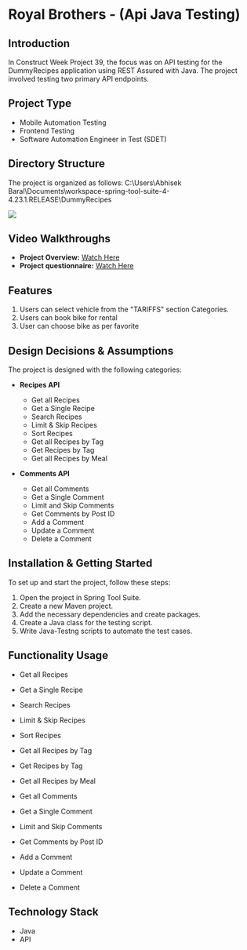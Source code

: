 # Royal Brothers - (Api Java Testing)

## Introduction
In Construct Week Project 39, the focus was on API testing for the DummyRecipes application using REST Assured with Java. The project involved testing two primary API endpoints.

## Project Type

- Mobile Automation Testing
- Frontend Testing
- Software Automation Engineer in Test (SDET)

## Directory Structure

The project is organized as follows:
C:\Users\Abhisek Baral\Documents\workspace-spring-tool-suite-4-4.23.1.RELEASE\DummyRecipes

<img src="dis.PNG">



## Video Walkthroughs

- **Project Overview:** [Watch Here](https://www.youtube.com/watch?v=XNTC-bOnW8s)
- **Project questionnaire:** [Watch Here](https://youtu.be/LAWTVI4Wi4M?si=O3eUkzoVhmgTWFyh)

## Features

1. Users can select vehicle from the "TARIFFS" section Categories.
2. Users can book bike for rental
3. User can choose bike as per favorite

## Design Decisions & Assumptions

The project is designed with the following categories:

- **Recipes API**
   - Get all Recipes
   - Get a Single Recipe
   - Search Recipes
   - Limit & Skip Recipes
   - Sort Recipes
   - Get all Recipes by Tag
   - Get Recipes by Tag
   - Get all Recipes by Meal

 - **Comments API**
   - Get all Comments
   - Get a Single Comment
   - Limit and Skip Comments
   - Get Comments by Post ID
   - Add a Comment
   - Update a Comment
   - Delete a Comment

## Installation & Getting Started

To set up and start the project, follow these steps:

1. Open the project in Spring Tool Suite.
2. Create a new Maven project.
3. Add the necessary dependencies and create packages.
4. Create a Java class for the testing script.
5. Write Java-Testng scripts to automate the test cases.

## Functionality Usage

- Get all Recipes
- Get a Single Recipe
- Search Recipes
- Limit & Skip Recipes
- Sort Recipes
- Get all Recipes by Tag
- Get Recipes by Tag
- Get all Recipes by Meal

- Get all Comments
- Get a Single Comment
- Limit and Skip Comments
- Get Comments by Post ID
- Add a Comment
- Update a Comment
- Delete a Comment

## Technology Stack

- Java
- API
